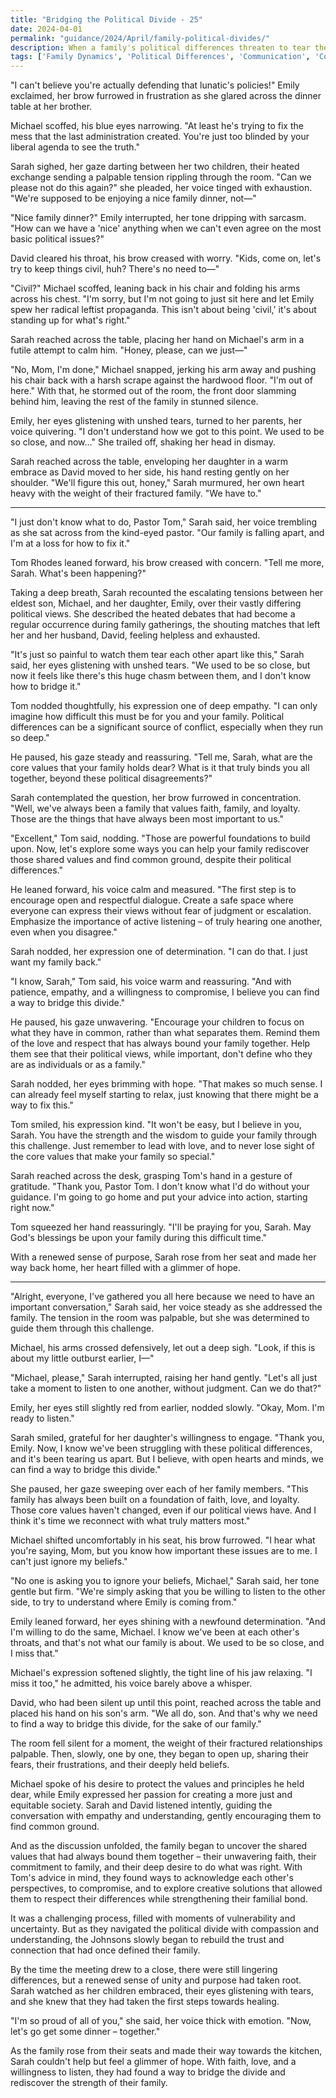 ```yaml
---
title: "Bridging the Political Divide - 25"
date: 2024-04-01
permalink: "guidance/2024/April/family-political-divides/"
description: When a family's political differences threaten to tear them apart, they turn to Pastor Tom Rhodes for guidance on how to navigate their conflicting beliefs and find common ground.
tags: ['Family Dynamics', 'Political Differences', 'Communication', 'Conflict Resolution', 'Pastoral Guidance']
---
```

"I can't believe you're actually defending that lunatic's policies!" Emily exclaimed, her brow furrowed in frustration as she glared across the dinner table at her brother.

Michael scoffed, his blue eyes narrowing. "At least he's trying to fix the mess that the last administration created. You're just too blinded by your liberal agenda to see the truth."

Sarah sighed, her gaze darting between her two children, their heated exchange sending a palpable tension rippling through the room. "Can we please not do this again?" she pleaded, her voice tinged with exhaustion. "We're supposed to be enjoying a nice family dinner, not—"

"Nice family dinner?" Emily interrupted, her tone dripping with sarcasm. "How can we have a 'nice' anything when we can't even agree on the most basic political issues?"

David cleared his throat, his brow creased with worry. "Kids, come on, let's try to keep things civil, huh? There's no need to—"

"Civil?" Michael scoffed, leaning back in his chair and folding his arms across his chest. "I'm sorry, but I'm not going to just sit here and let Emily spew her radical leftist propaganda. This isn't about being 'civil,' it's about standing up for what's right."

Sarah reached across the table, placing her hand on Michael's arm in a futile attempt to calm him. "Honey, please, can we just—"

"No, Mom, I'm done," Michael snapped, jerking his arm away and pushing his chair back with a harsh scrape against the hardwood floor. "I'm out of here." With that, he stormed out of the room, the front door slamming behind him, leaving the rest of the family in stunned silence.

Emily, her eyes glistening with unshed tears, turned to her parents, her voice quivering. "I don't understand how we got to this point. We used to be so close, and now..." She trailed off, shaking her head in dismay.

Sarah reached across the table, enveloping her daughter in a warm embrace as David moved to her side, his hand resting gently on her shoulder. "We'll figure this out, honey," Sarah murmured, her own heart heavy with the weight of their fractured family. "We have to."

***

"I just don't know what to do, Pastor Tom," Sarah said, her voice trembling as she sat across from the kind-eyed pastor. "Our family is falling apart, and I'm at a loss for how to fix it."

Tom Rhodes leaned forward, his brow creased with concern. "Tell me more, Sarah. What's been happening?"

Taking a deep breath, Sarah recounted the escalating tensions between her eldest son, Michael, and her daughter, Emily, over their vastly differing political views. She described the heated debates that had become a regular occurrence during family gatherings, the shouting matches that left her and her husband, David, feeling helpless and exhausted.

"It's just so painful to watch them tear each other apart like this," Sarah said, her eyes glistening with unshed tears. "We used to be so close, but now it feels like there's this huge chasm between them, and I don't know how to bridge it."

Tom nodded thoughtfully, his expression one of deep empathy. "I can only imagine how difficult this must be for you and your family. Political differences can be a significant source of conflict, especially when they run so deep."

He paused, his gaze steady and reassuring. "Tell me, Sarah, what are the core values that your family holds dear? What is it that truly binds you all together, beyond these political disagreements?"

Sarah contemplated the question, her brow furrowed in concentration. "Well, we've always been a family that values faith, family, and loyalty. Those are the things that have always been most important to us."

"Excellent," Tom said, nodding. "Those are powerful foundations to build upon. Now, let's explore some ways you can help your family rediscover those shared values and find common ground, despite their political differences."

He leaned forward, his voice calm and measured. "The first step is to encourage open and respectful dialogue. Create a safe space where everyone can express their views without fear of judgment or escalation. Emphasize the importance of active listening – of truly hearing one another, even when you disagree."

Sarah nodded, her expression one of determination. "I can do that. I just want my family back."

"I know, Sarah," Tom said, his voice warm and reassuring. "And with patience, empathy, and a willingness to compromise, I believe you can find a way to bridge this divide."

He paused, his gaze unwavering. "Encourage your children to focus on what they have in common, rather than what separates them. Remind them of the love and respect that has always bound your family together. Help them see that their political views, while important, don't define who they are as individuals or as a family."

Sarah nodded, her eyes brimming with hope. "That makes so much sense. I can already feel myself starting to relax, just knowing that there might be a way to fix this."

Tom smiled, his expression kind. "It won't be easy, but I believe in you, Sarah. You have the strength and the wisdom to guide your family through this challenge. Just remember to lead with love, and to never lose sight of the core values that make your family so special."

Sarah reached across the desk, grasping Tom's hand in a gesture of gratitude. "Thank you, Pastor Tom. I don't know what I'd do without your guidance. I'm going to go home and put your advice into action, starting right now."

Tom squeezed her hand reassuringly. "I'll be praying for you, Sarah. May God's blessings be upon your family during this difficult time."

With a renewed sense of purpose, Sarah rose from her seat and made her way back home, her heart filled with a glimmer of hope.

***

"Alright, everyone, I've gathered you all here because we need to have an important conversation," Sarah said, her voice steady as she addressed the family. The tension in the room was palpable, but she was determined to guide them through this challenge.

Michael, his arms crossed defensively, let out a deep sigh. "Look, if this is about my little outburst earlier, I—"

"Michael, please," Sarah interrupted, raising her hand gently. "Let's all just take a moment to listen to one another, without judgment. Can we do that?"

Emily, her eyes still slightly red from earlier, nodded slowly. "Okay, Mom. I'm ready to listen."

Sarah smiled, grateful for her daughter's willingness to engage. "Thank you, Emily. Now, I know we've been struggling with these political differences, and it's been tearing us apart. But I believe, with open hearts and minds, we can find a way to bridge this divide."

She paused, her gaze sweeping over each of her family members. "This family has always been built on a foundation of faith, love, and loyalty. Those core values haven't changed, even if our political views have. And I think it's time we reconnect with what truly matters most."

Michael shifted uncomfortably in his seat, his brow furrowed. "I hear what you're saying, Mom, but you know how important these issues are to me. I can't just ignore my beliefs."

"No one is asking you to ignore your beliefs, Michael," Sarah said, her tone gentle but firm. "We're simply asking that you be willing to listen to the other side, to try to understand where Emily is coming from."

Emily leaned forward, her eyes shining with a newfound determination. "And I'm willing to do the same, Michael. I know we've been at each other's throats, and that's not what our family is about. We used to be so close, and I miss that."

Michael's expression softened slightly, the tight line of his jaw relaxing. "I miss it too," he admitted, his voice barely above a whisper.

David, who had been silent up until this point, reached across the table and placed his hand on his son's arm. "We all do, son. And that's why we need to find a way to bridge this divide, for the sake of our family."

The room fell silent for a moment, the weight of their fractured relationships palpable. Then, slowly, one by one, they began to open up, sharing their fears, their frustrations, and their deeply held beliefs.

Michael spoke of his desire to protect the values and principles he held dear, while Emily expressed her passion for creating a more just and equitable society. Sarah and David listened intently, guiding the conversation with empathy and understanding, gently encouraging them to find common ground.

And as the discussion unfolded, the family began to uncover the shared values that had always bound them together – their unwavering faith, their commitment to family, and their deep desire to do what was right. With Tom's advice in mind, they found ways to acknowledge each other's perspectives, to compromise, and to explore creative solutions that allowed them to respect their differences while strengthening their familial bond.

It was a challenging process, filled with moments of vulnerability and uncertainty. But as they navigated the political divide with compassion and understanding, the Johnsons slowly began to rebuild the trust and connection that had once defined their family.

By the time the meeting drew to a close, there were still lingering differences, but a renewed sense of unity and purpose had taken root. Sarah watched as her children embraced, their eyes glistening with tears, and she knew that they had taken the first steps towards healing.

"I'm so proud of all of you," she said, her voice thick with emotion. "Now, let's go get some dinner – together."

As the family rose from their seats and made their way towards the kitchen, Sarah couldn't help but feel a glimmer of hope. With faith, love, and a willingness to listen, they had found a way to bridge the divide and rediscover the strength of their family.

